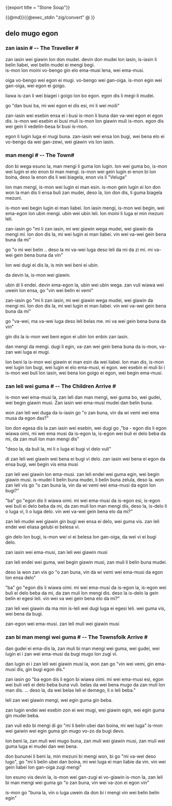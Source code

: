 {{export title = "Stone Soup"}}

{{@md}}{{@exec_stdin "zig/convert" @ }}
<h2>delo mugo egon</h2>

<h3>zan iasin # -- The Traveller #</h3>

zan iasin wei giawin lon don mudei. devin don mudei lon iasin, is-iasin li belin liabei, wei belin mudei ei mengi begi.    
is-mon lon moini vo-bengo gin elo ema-musi lena, wei ema-musi.

oiga vo-bengo wei egon ei mugi. vo-bengo wei gan-oiga. is-mon egin wei gan-oiga, wei egon ei goigo.

liawa is-zan li wei biagei i goigo lon bo egon. egon dis li megi-li mudei.

go "dan busi ba, mi wei egon ei dis esi, mi li wei moili"

zan-iasin wei esebin ensa ei i busi is-mon li buna dan va-wei egon ei egon dis. is-mon wei esebin ei busi muli is-mon lon giawin muli is-mon. egon dis wei gein li vedelin-besa bi busi is-mon. 

egon li lugin luga ei mugi buna. zan-iasin wei ensa lon bugi, wei bena elo ei vo-bengo da wei gan-zewi, wei giawin vis lon iasin.

<h3> man mengi # -- The Town#</h3>

don bi wega esuno la, man mengi li guma lon lugin. lon wei guma bo, is-mon wei lugin ei elo enon bi man mengi. is-mon wei gein lugin ei enon bi lon boina, deso la enon dis li wei biagela, enon vis li "Veluga" 

lon man mengi, is-mon wei lugin ei man esin. is-mon gein lugin ei lon don won la man dis li ensa buli zan mudei, deso la, lon don dis, li guma biagela mezuni.

is-mon wei begin lugin ei man liabei. lon iasin mengi, is-mon wei begin, wei ema-egon lon ubin mengi. ubin wei ubin leli. lon moini li luga ei min mezuni leli.

zan-iasin go "mi li zan iasin, mi wei giawin wega mudei, wei giawin da mengi mi. lon don dis la, mi wei lugin ei man liabei. vin wei va-wei gein bena buna da mi"

go "o mi wei belin .. deso la mi va-wei luga deso leli da mi da zi mi. mi va-wei gein bena buna da vin"

lon wei dugi ei dis la, is min wei beni ei ubin.

da devin la, is-mon wei giawin. 

ubin di li endei. devin ema-egon la, ubin wei ubin wega. zan vuli wiawa wei uwein lon ensa, go "vin wei belin ei vemi"

zan-iasin go "mi li zan iasin, mi wei giawin wega mudei, wei giawin da mengi mi. lon don dis la, mi wei lugin ei man liabei. vin wei va-wei gein bena buna da mi"

go "va-wei, ma va-wei luga deso leli belas me. mi va wei gein bena buna da vin"

gin dis la is-mon wei beni egon ei ubin lon enbin zan iasin.

dan mengi da mengi. dugi li egin, va-zan wei gein bena buna da is-mon, va-zan wei luga ei mugi. 

lon beni la is-mon wei giawin ei man esin da wei liabei.  lon man dis, is-mon wei lugin lon bugi, wei lugin ei elo ema-musi, ei egon. wei esebin ei muli bi i is-mon wei buli lon iasin, wei bena lon goigo ei egon, wei begin ema-musi. 

<h3> zan leli wei guma # -- The Children Arrive #</h3>

is-mon wei ema-musi la, zan leli dan man mengi, wei guma bo, wei gudei, wei begin giawin musi. Zan iasin wei ema-musi mudei dan belin buna.

won zan leli wei duga da is-iasin go "o zan buna, vin da wi vemi wei ema musa da egon das?"

lon don egesa dis la zan iasin wei esebin, wei dugi go ,"ba - egon dis li egon wiawa oimi, mi wei ema musi da is-egon la, is-egon wei buli ei delo beba da mi, da zan muli lon man mengi dis"

"deso la, da buli la, mi li o luga ei bugi vi delo vuli"

di zan leli wei giawin wei bena ei bugi vi delo. zan iasin wei bena ei egon da ensa bugi, wei begin vis ema musi

zan leli wei giawin lon ema-musi. zan leli endei wei guma egin, wei begin giawin musi. is-mudei li belin buna mudei, li belin buna zelula, deso la. won zan leli vis go "o zan buna la, vin da wi vemi wei ema-musi da egon lon bugi?"

"ba" go "egon dis li wiawa oimi. mi wei ema-musi da is-egon esi, is-egon wei buli ei delo beba da mi, da zan muli lon man mengi dis, deso la, is-delo li o luga vi, li o luga delo. vin wei va-wei gein bena elo da mi?"

zan leli mudei wei giawin gin bugi wei ensa ei delo, wei guma vis. zan leli endei wei eliasa gelubi ei belesa vi.

gin delo lon bugi, is-mon wei vi ei belesa lon gan-oiga, da wei vi ei bugi delo.

zan iasin wei ema-musi, zan leli wei giawin musi

zan leli endei wei guma, wei begin giawin musi, zan muli li belin buna mudei.

deso la won zan vis go "o zan buna, vin da wi vemi wei ema-musi da egon lon ensa delo"

"ba" go "egon dis li wiawa oimi. mi wei ema-musi da is-egon la, is-egon wei buli ei delo beba da mi, da zan muli lon mengi dis. deso la is-delo la gein belin ei egesi leli. vin wei va wei gein bena elo da mi?"

zan leli wei giawin da ma min is-leli wei dugi luga ei egesi leli. wei guma vis, wei bena da bugi.

zan-egon wei ema-musi. zan leli muli wei giawin musi

<h3> zan bi man mengi wei guma # -- The Townsfolk Arrive #</h3>

dan gudei ei ema-dis la, zan muli bi man mengi wei guma, wei gudei, wei lugin ei i zan wei ema-musi da bugi mugo lon zugi vi.

dan lugin ei i zan leli wei giawin musi la, won zan go "vin wei vemi, gin ema-musi dis, gin bugi egon dis."

zan iasin go "ba egon dis li egon bi wiawa oimi. mi wei ema-musi esi, egon wei buli veli ei delo beba buna vuli. belas da wei bena mugo da zan muli lon man dis. ... deso la, da wei belas leli ei demego, li o leli beba."

leli zan wei giawin mengi, wei egin guma gin beba.

zan lugin endei wei esebin zon ei wei mugi, wei giawin egin, wei egin guma gin mudei beba.

zan vuli edo bi mengi di go "mi li belin ubei dan boina, mi wei luga" is-mon wei gaiwin wei egin guma gin mugo vo-zo da bugi devo.

lon beni la, zan muli wei mugo buna, zan muli wei giawin musi, zan muli wei guma luga ei mudei dan wei bena.

don bununei li beni la, min mezuni bi mengi won, bi go "mi va-wei deso lugo", go "mi li belin ubei dan boina, mi wei luga ei man liabie da vin. vin wei gein liabei lon gan-oiga zugi mengi"

lon esuno vis devin la, is-mon wei gan-zugi ei vo-giawin is-mon la, zan leli bi man mengi wei guma go "o zan buna, vin wei va-zon ei egon vin"

is-mon go "buna la, vin o luga uwein da don bi i mengi vin wei belin belin egin"









